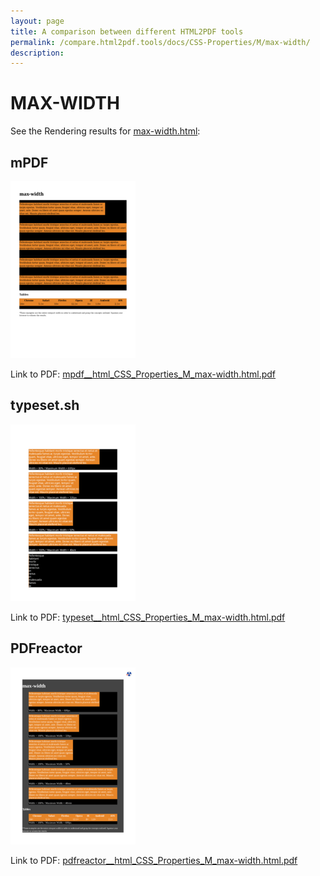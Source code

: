 ```yaml
---
layout: page
title: A comparison between different HTML2PDF tools
permalink: /compare.html2pdf.tools/docs/CSS-Properties/M/max-width/
description: 
---
```


# MAX-WIDTH

See the Rendering results for [max-width.html](/html/CSS%20Properties/M/max-width.html):

## mPDF
![](mpdf__html_CSS_Properties_M_max-width.html.png) 

Link to PDF: [mpdf__html_CSS_Properties_M_max-width.html.pdf](mpdf__html_CSS_Properties_M_max-width.html.pdf)

## typeset.sh
![](typeset__html_CSS_Properties_M_max-width.html.png) 

Link to PDF: [typeset__html_CSS_Properties_M_max-width.html.pdf](typeset__html_CSS_Properties_M_max-width.html.pdf)

## PDFreactor
![](pdfreactor__html_CSS_Properties_M_max-width.html.png) 

Link to PDF: [pdfreactor__html_CSS_Properties_M_max-width.html.pdf](pdfreactor__html_CSS_Properties_M_max-width.html.pdf)
